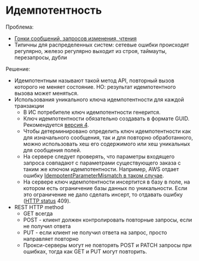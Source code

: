 # Идемпотентность

Проблема:

- [Гонки сообщений, запросов изменения, чтения](https://habr.com/ru/post/442762/)
- Типичны для распределенных систем: сетевые ошибки происходят регулярно, железо регулярно выходит из строя, таймауты, перезапросы, дубли

Решение:

- Идемпотентным называют такой метод API, повторный вызов которого не меняет состояние. НО: результат идемпотентного вызова может меняться.
- Использования уникального ключа идемпотентности для каждой транзакции
  - В ИС потребителе ключ идемпотентности генерится.
  - Ключ идемпотентности обязательно создавать в формате GUID. Рекомендуется [версия 4](https://www.uuidtools.com/v4).
  - Чтобы детерминировано определить ключ идемпотентности как для изначального сообщения, так и для повторно обработанного, можно использовать хеш его содержимого или хеш 
  уникальных для сообщения полей.
  - На сервере следует проверять, что параметры входящего запроса совпадают с параметрами существующего заказа с таким же ключом идемпотентности. Например, AWS отдает ошибку [IdempotentParameterMismatch в таком случае](https://habr.com/ru/post/442762/).
  - На сервере ключ идемпотентности инсертится в базу в поле, на котором есть ограничение базы данных по уникальности. Если это ограничение не дало сделать инсерт, то отдавать ошибку ([HTTP status](../../api/api-http-status.md) 409). 
- REST HTTP method
  - GET всегда
  - POST - клиент должен контролировать повторные запросы, если не получил ответа
  - PUT - если клиент не получил ответа на запрос, просто направляет повторно
  - Прокси-серверы могут не повторять POST и PATCH запросы при ошибках, тогда как GET и PUT могут повторить.









